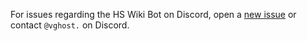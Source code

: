For issues regarding the HS Wiki Bot on Discord, open a [new issue](https://github.com/vghost01/hswikibot-docs/issues/new) or contact `@vghost.` on Discord.

